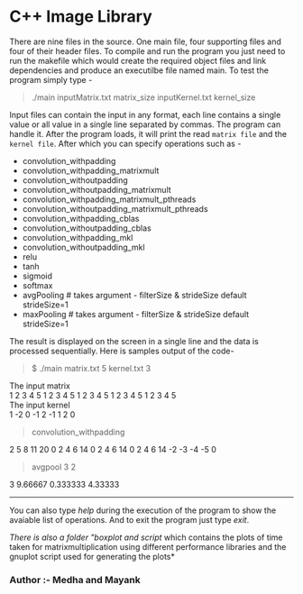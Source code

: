 # C++ Image Library
There are nine files in the source. One main file, four supporting files and four of their header files. To compile and run the program you just need to run the makefile which would create the required object files and link dependencies and produce an executilbe file named main. To test the program simply type -
> ./main inputMatrix.txt matrix_size inputKernel.txt kernel_size

Input files can contain the input in any format, each line contains a single value or all value in a single line separated by commas. The program can handle it. After the program loads, it will print the read `matrix file` and the `kernel file`. After which you can specify operations such as -

+ convolution_withpadding
+ convolution_withpadding_matrixmult
+ convolution_withoutpadding
+ convolution_withoutpadding_matrixmult
+ convolution_withpadding_matrixmult_pthreads
+ convolution_withoutpadding_matrixmult_pthreads
+ convolution_withpadding_cblas
+ convolution_withoutpadding_cblas
+ convolution_withpadding_mkl
+ convolution_withoutpadding_mkl
+ relu
+ tanh
+ sigmoid
+ softmax
+ avgPooling # takes argument - filterSize & strideSize default strideSize=1
+ maxPooling # takes argument - filterSize & strideSize default strideSize=1

The result is displayed on the screen in a single line and the data is processed sequentially. Here is samples output of the code-

> $ ./main matrix.txt 5 kernel.txt 3
 
The input matrix <br/>
1 2 3 4 5 1 2 3 4 5 1 2 3 4 5 1 2 3 4 5 1 2 3 4 5 <br/>
The input kernel <br/>
1 -2 0 -1 2 -1 1 2 0 <br/>

> convolution_withpadding
 
 2 5 8 11 20 0 2 4 6 14 0 2 4 6 14 0 2 4 6 14 -2 -3 -4 -5 0
> avgpool 3 2
 
 3 9.66667 0.333333 4.33333

 ___
You can also type *help* during the execution of the program to show the avaiable list of operations. And to exit the program just type *exit*.  

*There is also a folder "boxplot and script* which contains the plots of time taken for matrixmultiplication using different performance libraries and the gnuplot script used for generating the plots*



### Author :- Medha and Mayank